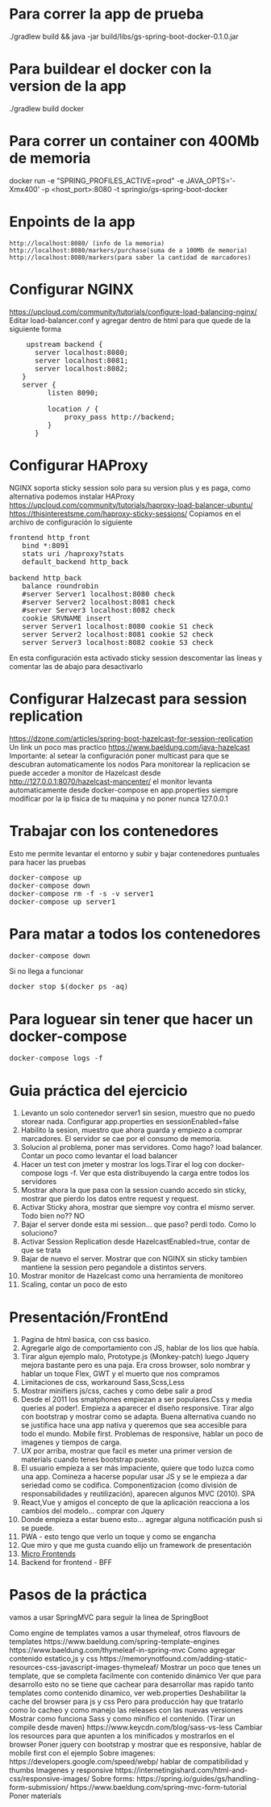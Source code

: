# Para correr la app de prueba
./gradlew build && java -jar build/libs/gs-spring-boot-docker-0.1.0.jar

# Para buildear el docker con la version de la app
./gradlew build docker

# Para correr un container con 400Mb de memoria
docker run -e "SPRING_PROFILES_ACTIVE=prod" -e JAVA_OPTS='-Xmx400' -p <host_port>:8080 -t springio/gs-spring-boot-docker

# Enpoints de la app 
	http://localhost:8080/ (info de la memoria)
	http://localhost:8080/markers/purchase(suma de a 100Mb de memoria)
	http://localhost:8080/markers(para saber la cantidad de marcadores)

# Configurar NGINX
https://upcloud.com/community/tutorials/configure-load-balancing-nginx/ 
Editar load-balancer.conf y agregar dentro de html para que quede de la siguiente forma
<pre>
    upstream backend {
      server localhost:8080; 
      server localhost:8081;
      server localhost:8082;
   }
   server {
         listen 8090; 
   
         location / {
             proxy_pass http://backend;
         }
      }
</pre>

# Configurar HAProxy
NGINX soporta sticky session solo para su version plus y es paga, como alternativa podemos instalar HAProxy
https://upcloud.com/community/tutorials/haproxy-load-balancer-ubuntu/
https://thisinterestsme.com/haproxy-sticky-sessions/
Copiamos en el archivo de configuración lo siguiente
<pre>
frontend http_front
   bind *:8091
   stats uri /haproxy?stats
   default_backend http_back

backend http_back
   balance roundrobin
   #server Server1 localhost:8080 check
   #server Server2 localhost:8081 check
   #server Server3 localhost:8082 check
   cookie SRVNAME insert
   server Server1 localhost:8080 cookie S1 check
   server Server2 localhost:8081 cookie S2 check
   server Server3 localhost:8082 cookie S3 check  
</pre> 
En esta configuración esta activado sticky session descomentar las lineas y comentar las de abajo para desactivarlo

# Configurar Halzecast para session replication
https://dzone.com/articles/spring-boot-hazelcast-for-session-replication  
Un link un poco mas practico
https://www.baeldung.com/java-hazelcast
Importante: al setear la configuración poner multicast para que se descubran automaticamente los nodos
Para monitorear la replicacion se puede acceder a monitor de Hazelcast desde
http://127.0.0.1:8070/hazelcast-mancenter/
el monitor levanta automaticamente desde docker-compose
en app.properties siempre modificar por la ip fisica de tu maquina y no poner nunca 127.0.0.1

# Trabajar con los contenedores
Esto me permite levantar el entorno y subir y bajar contenedores puntuales para hacer las pruebas
<pre>
docker-compose up
docker-compose down
docker-compose rm -f -s -v server1
docker-compose up server1
</pre>

# Para matar a todos los contenedores
<pre>
docker-compose down
</pre>
Si no llega a funcionar
<pre>
docker stop $(docker ps -aq)
</pre>

# Para loguear sin tener que hacer un docker-compose
<pre>
docker-compose logs -f
</pre>


# Guia práctica del ejercicio
<ol>

<li>Levanto un solo contenedor server1 sin sesion, muestro que no puedo storear nada. Configurar app.properties en sessionEnabled=false</li>
<li>Habilito la sesion, muestro que ahora guarda y empiezo a comprar marcadores. El servidor se cae por el consumo de memoria.</li>
<li>Solucion al problema, poner mas servidores. Como hago? load balancer. Contar un poco como levantar el load balancer</li>
<li>Hacer un test con jmeter y mostrar los logs.Tirar el log con docker-compose logs -f. Ver que esta distribuyendo la carga entre todos los servidores</li>
<li>Mostrar ahora la que pasa con la session cuando accedo sin sticky, mostrar que pierdo los datos entre request y request.</li>
<li>Activar Sticky ahora, mostrar que siempre voy contra el mismo server. Todo bien no?? NO</li>
<li>Bajar el server donde esta mi session... que paso? perdi todo. Como lo soluciono?</li>
<li>Activar Session Replication desde HazelcastEnabled=true, contar de que se trata</li>
<li>Bajar de nuevo el server. Mostrar que con NGINX sin sticky tambien mantiene la session pero pegandole a distintos servers.</li>
<li>Mostrar monitor de Hazelcast como una herramienta de monitoreo </li>
<li>Scaling, contar un poco de esto</li>
</ol>

# Presentación/FrontEnd
<ol>
<li>Pagina de html basica, con css basico.</li>
<li>Agregarle algo de comportamiento con JS, hablar de los lios que había.</li>
<li>Tirar algun ejemplo malo, Prototype.js (Monkey-patch) luego Jquery mejora bastante pero es una paja. Era cross browser, solo nombrar y hablar un toque Flex, GWT y el muerto que nos compramos</li>
<li>Limitaciones de css, workaround Sass,Scss,Less</li>
<li>Mostrar minifiers js/css, caches y como debe salir a prod</li>
<li>Desde el 2011 los smatphones empiezan a ser populares.Css y media queries al poder!. Empieza a aparecer el diseño responsive. Tirar algo con bootstrap y mostrar como se adapta. Buena alternativa cuando no se justifica hace una app nativa y queremos que sea accesible para todo el mundo. Mobile first. Problemas de responsive, hablar un poco de imagenes y tiempos de carga.</li>
<li>UX por arriba, mostrar que facil es meter una primer version de materials cuando tenes bootstrap puesto.</li>
<li>El usuario empieza a ser más impaciente, quiere que todo luzca como una app. Comineza a hacerse popular usar JS y se le empieza a dar seriedad como se codifica. Componentizacion (como división de responsabilidades y reutilización), aparecen algunos MVC (2010). SPA</li>
<li>React,Vue y amigos el concepto de que la aplicación reacciona a los cambios del modelo... comprar con Jquery</li>
<li>Donde empieza a estar bueno esto... agregar alguna notificación push si se puede.</li>
<li>PWA - esto tengo que verlo un toque y como se engancha</li>
<li>Que miro y que me gusta cuando elijo un framework de presentación</li>
<li><a href="Micro Frontends https://martinfowler.com/articles/micro-frontends.html">Micro Frontends</a></li>
<li> Backend for frontend - BFF</li>
</ol>

# Pasos de la práctica
<p>vamos a usar SpringMVC para seguir la linea de SpringBoot</p>
Como engine de templates vamos a usar thymeleaf, otros flavours de templates https://www.baeldung.com/spring-template-engines
https://www.baeldung.com/thymeleaf-in-spring-mvc
Como agregar contenido estatico,js y css
https://memorynotfound.com/adding-static-resources-css-javascript-images-thymeleaf/
Mostrar un poco que tenes un template, que se completa facilmente con contenido dinámico
Ver que para desarrollo esto no se tiene que cachear para desarrollar mas rapido tanto templates como contenido dinamico, ver web.properties
Deshabilitar la cache del browser para js y css
Pero para producción hay que tratarlo como lo cacheo y como manejo las releases con las nuevas versiones
Mostrar como funciona Sass y  como minifico el contenido. (Tirar un compile desde maven)
https://www.keycdn.com/blog/sass-vs-less 
Cambiar los resources para que apunten a los minificados y mostrarlos en el browser
Poner jquery con bootstrap y mostrar que es responsive, hablar de mobile first con el ejemplo
Sobre imagenes: https://developers.google.com/speed/webp/ hablar de compatibilidad y thumbs
Imagenes y responsive https://internetingishard.com/html-and-css/responsive-images/
Sobre forms:
https://spring.io/guides/gs/handling-form-submission/
https://www.baeldung.com/spring-mvc-form-tutorial
Poner materials


